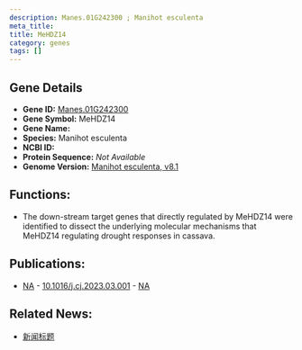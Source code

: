 ```yaml
---
description: Manes.01G242300 ; Manihot esculenta
meta_title:
title: MeHDZ14
category: genes
tags: []
---
```


## Gene Details
- **Gene ID:**	[Manes.01G242300](https://www.maizegdb.org/gene_center/gene/Manes.01G242300)
- **Gene Symbol:** MeHDZ14
- **Gene Name:** 
- **Species:** Manihot esculenta
- **NCBI ID:** [  ]()
- **Protein Sequence:** *Not Available*
- **Genome Version:** [ Manihot esculenta, v8.1]()

## Functions:
   - The down-stream target genes that directly regulated by MeHDZ14 were identified to dissect the underlying molecular mechanisms that MeHDZ14 regulating drought responses in cassava.

## Publications:
   - [NA]( https://www.sciencedirect.com/science/article/pii/S2214514123000314 ) - [10.1016/j.cj.2023.03.001]( https://www.sciencedirect.com/science/article/pii/S2214514123000314 ) - [NA](https://pubmed.ncbi.nlm.nih.gov/NA/)

## Related News:
   - [新闻标题](https://mp.weixin.qq.com/s/D7Q9n-laiUXKTLcAxdDzVw)
